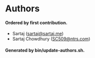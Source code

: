 # Authors

#### Ordered by first contribution.

- Sartaj (sartaj@sartaj.me)
- Sartaj Chowdhury (SC509@ntrs.com)

#### Generated by bin/update-authors.sh.
